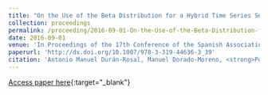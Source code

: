```yaml
---
title: "On the Use of the Beta Distribution for a Hybrid Time Series Segmentation Algorithm"
collection: proceedings
permalink: /proceeding/2016-09-01-On-the-Use-of-the-Beta-Distribution-for-a-Hybrid-Time-Series-Segmentation-Algorithm
date: 2016-09-01
venue: 'In Proceedings of the 17th Conference of the Spanish Association for Artificial Intelligence (CAEPIA 2016)'
paperurl: 'http://dx.doi.org/10.1007/978-3-319-44636-3_39'
citation: 'Antonio Manuel Durán-Rosal, Manuel Dorado-Moreno, <strong>Pedro Antonio Gutiérrez</strong>, César Hervás-Martínez, &quot;On the Use of the Beta Distribution for a Hybrid Time Series Segmentation Algorithm.&quot; In Proceedings of the 17th Conference of the Spanish Association for Artificial Intelligence (CAEPIA 2016), Lecture Notes in Computer Science (LNCS), Vol. 9868, 2016, Salamanca (Spain), pp.418-427.'
---
```

[Access paper here](http://dx.doi.org/10.1007/978-3-319-44636-3_39){:target="_blank"}
